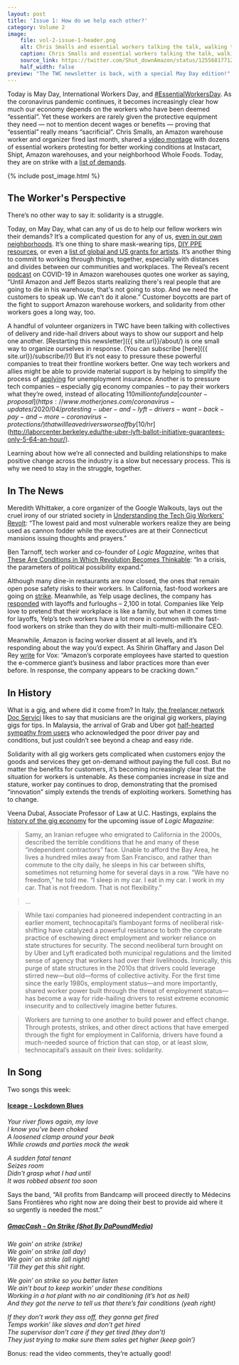 ```yaml
---
layout: post
title: 'Issue 1: How do we help each other?'
category: Volume 2
image:
    file: vol-2-issue-1-header.png
    alt: Chris Smalls and essential workers talking the talk, walking the walk out.
    caption: Chris Smalls and essential workers talking the talk, walking the walk out.
    source_link: https://twitter.com/Shut_downAmazon/status/1255681771292721158
    half_width: false
preview: "The TWC newsletter is back, with a special May Day edition!"
---
```


Today is May Day, International Workers Day, and [#EssentialWorkersDay](https://twitter.com/search?q=%23EssentialWorkersDay). As the coronavirus pandemic continues, it becomes increasingly clear how much our economy depends on the workers who have been deemed “essential”. Yet these workers are rarely given the protective equipment they need — not to mention decent wages or benefits — proving that “essential” really means “sacrificial”. Chris Smalls, an Amazon warehouse worker and organizer fired last month, shared a [video montage](https://twitter.com/Shut_downAmazon/status/1255681771292721158) with dozens of essential workers protesting for better working conditions at Instacart, Shipt, Amazon warehouses, and your neighborhood Whole Foods. Today, they are on strike with a [list of demands](https://docs.google.com/document/d/1KD8uaVch14xBD1TTZ-TKbAub-IcqERS6O1OVeL2HbtY/edit).

<!--excerpt-->

{% include post_image.html %}

## The Worker's Perspective

There’s no other way to say it: solidarity is a struggle. 

Today, on May Day, what can any of us do to help our fellow workers win their demands? It’s a complicated question for any of us, [even in our own neighborhoods](https://itsgoingdown.org/autonomous-groups-are-mobilizing-mutual-aid-initiatives-to-combat-the-coronavirus/). It’s one thing to share mask-wearing tips, [DIY PPE resources](https://diyppe.us/), or even a [list of global and US grants for artists](https://www.booooooom.com/2020/03/20/covid-19-resources-for-artists/). It’s another thing to commit to working through things, together, especially with distances and divides between our communities and workplaces. The Reveal’s recent [podcast](https://www.revealnews.org/episodes/pandemic-protests-and-profits/) on COVID-19 in Amazon warehouses quotes one worker as saying, “Until Amazon and Jeff Bezos starts realizing there's real people that are going to die in his warehouse, that's not going to stop. And we need the customers to speak up. We can't do it alone.” Customer boycotts are part of the fight to support Amazon warehouse workers, and solidarity from other workers goes a long way, too.

A handful of volunteer organizers in TWC have been talking with collectives of delivery and ride-hail drivers about ways to show our support and help one another. [Restarting this newsletter]({{ site.url}}/about/) is one small way to organize ourselves in response. (You can subscribe [here]({{ site.url}}/subscribe/)!) But it’s not easy to pressure these powerful companies to treat their frontline workers better. One way tech workers and allies might be able to provide material support is by helping to simplify the process of [applying](https://www.wired.com/story/gig-workers-unemployment-benefits-wont-come-quickly/) for unemployment insurance. Another is to pressure tech companies – especially gig economy companies – to pay their workers what they’re owed, instead of allocating $110 million to fund a [counter-proposal](https://www.motherjones.com/coronavirus-updates/2020/04/protesting-uber-and-lyft-drivers-want-back-pay-and-more-coronavirus-protections/) that will leave drivers worse off by [$10/hr](http://laborcenter.berkeley.edu/the-uber-lyft-ballot-initiative-guarantees-only-5-64-an-hour/).

Learning about how we’re all connected and building relationships to make positive change across the industry is a slow but necessary process. This is why we need to stay in the struggle, together.

## In The News

Meredith Whittaker, a core organizer of the Google Walkouts, lays out the cruel irony of our striated society in [Understanding the Tech Gig Workers’ Revolt](https://www.getrevue.co/profile/themarkup/issues/understanding-the-tech-gig-workers-revolt-236528): “The lowest paid and most vulnerable workers realize they are being used as cannon fodder while the executives are at their Connecticut mansions issuing thoughts and prayers.”

Ben Tarnoff, tech worker and co-founder of _Logic Magazine_, writes that [These Are Conditions in Which Revolution Becomes Thinkable](https://communemag.com/these-are-conditions-in-which-revolution-becomes-thinkable/): “In a crisis, the parameters of political possibility expand.”

Although many dine-in restaurants are now closed, the ones that remain open pose safety risks to their workers. In California, fast-food workers are going on [strike](https://abc7.com/covid-19-california-workers-fast-food-coroanvirus/6089369/). Meanwhile, as Yelp usage declines, the company has [responded](https://techcrunch.com/2020/04/09/yelp-lays-off-1000-employees-and-furloughs-1100-more/) with layoffs and furloughs – 2,100 in total. Companies like Yelp love to pretend that their workplace is like a family, but when it comes time for layoffs, Yelp’s tech workers have a lot more in common with the fast-food workers on strike than they do with their multi-multi-millionaire CEO.

Meanwhile, Amazon is facing worker dissent at all levels, and it’s responding about the way you’d expect. As Shirin Ghaffary and Jason Del Rey [write](https://www.vox.com/recode/2020/4/29/21240049/amazon-internal-corporate-employee-backlash-email-listservs-worker-activism-coronavirus) for Vox: “Amazon’s corporate employees have started to question the e-commerce giant’s business and labor practices more than ever before. In response, the company appears to be cracking down.”

## In History

What is a gig, and where did it come from? In Italy, [the freelancer network Doc Servici](https://www.docservizi.it/) likes to say that musicians are the original gig workers, playing gigs for tips. In Malaysia, the arrival of Grab and Uber got [half-hearted sympathy from users](https://docs.google.com/document/d/12GU1GMzG-l4uSGDDI592tvZ7oaFn8XdWCzv6ljweorU/edit?disco=AAAAGdyQ3JU) who acknowledged the poor driver pay and conditions, but just couldn’t see beyond a cheap and easy ride.

Solidarity with all gig workers gets complicated when customers enjoy the goods and services they get on-demand without paying the full cost. But no matter the benefits for customers, it’s becoming increasingly clear that the situation for workers is untenable. As these companies increase in size and stature, worker pay continues to drop, demonstrating that the promised “innovation” simply extends the trends of exploiting workers. Something has to change.

Veena Dubal, Associate Professor of Law at U.C. Hastings, explains the [history of the gig economy](https://logicmag.io/security/a-brief-history-of-the-gig/) for the upcoming issue of _Logic Magazine_:

> Samy, an Iranian refugee who emigrated to California in the 2000s, described the terrible conditions that he and many of these “independent contractors” face. Unable to afford the Bay Area, he lives a hundred miles away from San Francisco, and rather than commute to the city daily, he sleeps in his car between shifts, sometimes not returning home for several days in a row. “We have no freedom,” he told me. “I sleep in my car. I eat in my car. I work in my car. That is not freedom. That is not flexibility.”

> …

> While taxi companies had pioneered independent contracting in an earlier moment, technocapital’s flamboyant forms of neoliberal risk-shifting have catalyzed a powerful resistance to both the corporate practice of eschewing direct employment and worker reliance on state structures for security. The second neoliberal turn brought on by Uber and Lyft eradicated both municipal regulations and the limited sense of agency that workers had over their livelihoods. Ironically, this purge of state structures in the 2010s that drivers could leverage stirred new—but old—forms of collective activity. For the first time since the early 1980s, employment status—and more importantly, shared worker power built through the threat of employment status—has become a way for ride-hailing drivers to resist extreme economic insecurity and to collectively imagine better futures. 

> Workers are turning to one another to build power and effect change. Through protests, strikes, and other direct actions that have emerged through the fight for employment in California, drivers have found a much-needed source of friction that can stop, or at least slow, technocapital’s assault on their lives: solidarity.

## In Song

Two songs this week:

#### [Iceage - Lockdown Blues](https://iceage.bandcamp.com/track/lockdown-blues)

_Your river flows again, my love_  
_I know you've been choked_  
_A loosened clamp around your beak_  
_While crowds and parties mock the weak_

_A sudden fatal tenant_  
_Seizes room_  
_Didn't grasp what I had until_  
_It was robbed absent too soon_

Says the band, “All profits from Bandcamp will proceed directly to Médecins Sans Frontières who right now are doing their best to provide aid where it so urgently is needed the most.”

##### [GmacCash - On Strike (Shot By DaPoundMedia)](https://www.youtube.com/watch?v=uJOHvQ9cL38)

_We goin’ on strike (strike)_  
_We goin’ on strike (all day)_  
_We goin’ on strike (all night)_  
_‘Till they get this shit right._

_We goin’ on strike so you better listen_  
_We ain’t bout to keep workin’ under these conditions_  
_Working in a hot plant with no air conditioning (it’s hot as hell)_  
_And they got the nerve to tell us that there’s fair conditions (yeah right)_

_If they don’t work they ass off, they gonna get fired_  
_Temps workin’ like slaves and don’t get hired_  
_The supervisor don’t care if they get tired (they don’t)_  
_They just trying to make sure them sales get higher (keep goin’)_

Bonus: read the video comments, they’re actually good!
